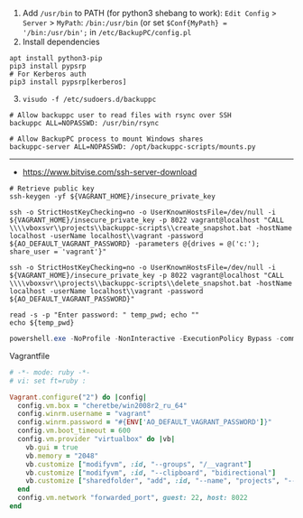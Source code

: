 1. Add `/usr/bin` to PATH (for python3 shebang to work): `Edit Config` > `Server` > `MyPath`: `/bin:/usr/bin` (or set `$Conf{MyPath} = '/bin:/usr/bin';` in `/etc/BackupPC/config.pl`
2. Install dependencies
```shell
apt install python3-pip
pip3 install pypsrp
# For Kerberos auth
pip3 install pypsrp[kerberos]
```
3. `visudo -f /etc/sudoers.d/backuppc`
```
# Allow backuppc user to read files with rsync over SSH
backuppc ALL=NOPASSWD: /usr/bin/rsync

# Allow BackupPC process to mount Windows shares
backuppc-server ALL=NOPASSWD: /opt/backuppc-scripts/mounts.py
```
------
* https://www.bitvise.com/ssh-server-download

```shell
# Retrieve public key
ssh-keygen -yf ${VAGRANT_HOME}/insecure_private_key

ssh -o StrictHostKeyChecking=no -o UserKnownHostsFile=/dev/null -i ${VAGRANT_HOME}/insecure_private_key -p 8022 vagrant@localhost "CALL \\\\vboxsvr\\projects\\backuppc-scripts\\create_snapshot.bat -hostName localhost -userName localhost\\vagrant -password ${AO_DEFAULT_VAGRANT_PASSWORD} -parameters @{drives = @('c:'); share_user = 'vagrant'}"

ssh -o StrictHostKeyChecking=no -o UserKnownHostsFile=/dev/null -i ${VAGRANT_HOME}/insecure_private_key -p 8022 vagrant@localhost "CALL \\\\vboxsvr\\projects\\backuppc-scripts\\delete_snapshot.bat -hostName localhost -userName localhost\\vagrant -password ${AO_DEFAULT_VAGRANT_PASSWORD}"

read -s -p "Enter password: " temp_pwd; echo ""
echo ${temp_pwd}
```

```powershell
powershell.exe -NoProfile -NonInteractive -ExecutionPolicy Bypass -command . '\\VBOXSVR\projects\backuppc-scripts\snapshots.ps1'; CreateSnapshot -parameters @{drives = @('c'); share_user = 'vagrant'}
```

Vagrantfile
```ruby
# -*- mode: ruby -*-
# vi: set ft=ruby :

Vagrant.configure("2") do |config|
  config.vm.box = "cheretbe/win2008r2_ru_64"
  config.winrm.username = "vagrant"
  config.winrm.password = "#{ENV['AO_DEFAULT_VAGRANT_PASSWORD']}"
  config.vm.boot_timeout = 600
  config.vm.provider "virtualbox" do |vb|
    vb.gui = true
    vb.memory = "2048"
    vb.customize ["modifyvm", :id, "--groups", "/__vagrant"]
    vb.customize ["modifyvm", :id, "--clipboard", "bidirectional"]
    vb.customize ["sharedfolder", "add", :id, "--name", "projects", "--hostpath", "/home/user/projects", "--automount"]
  end
  config.vm.network "forwarded_port", guest: 22, host: 8022
end
```
